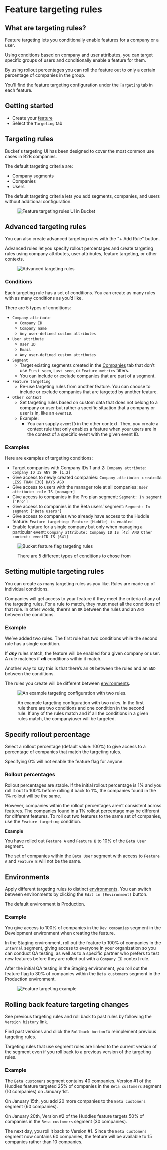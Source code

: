 # Feature targeting rules

## What are targeting rules?

Feature targeting lets you conditionally enable features for a company or a user.&#x20;

Using conditions based on company and user attributes, you can target specific groups of users and conditionally enable a feature for them.&#x20;

By using rollout percentages you can roll the feature out to only a certain percentage of companies in the group.

You'll find the feature targeting configuration under the `Targeting` tab in each feature.

## Getting started <a href="#get-started" id="get-started"></a>

* Create your [feature](../create-your-first-feature.md)
* Select the `Targeting` tab

## Targeting rules

Bucket's targeting UI has been designed to cover the most common use cases in B2B companies.&#x20;

The default targeting criteria are:

* Company segments
* Companies
* Users

The default targeting criteria lets you add segments, companies, and users without additional configuration.

<figure><img src="../../.gitbook/assets/Feature targeting rules UI-min.png" alt="Feature targeting rules UI in Bucket"><figcaption></figcaption></figure>

## Advanced targeting rules

You can also create advanced targeting rules with the "+ Add Rule" button.

Advanced rules let you specify rollout percentages and create targeting rules using company attributes, user attributes, feature targeting, or other contexts.

<figure><img src="../../.gitbook/assets/Advanced targeting rules-min.png" alt="Advanced targeting rules"><figcaption></figcaption></figure>

### Conditions

Each targeting rule has a set of conditions. You can create as many rules with as many conditions as you’d like.&#x20;

There are 5 types of conditions:

* `Company attribute`
  * `Company ID`
  * `Company name`
  * `Any user-defined custom attributes`
* `User attribute`
  * `User ID`
  * `Email`
  * `Any user-defined custom attributes`
* `Segment`&#x20;
  * Target existing segments created in the [Companies](../feature-targeting-rules/creating-segments.md) tab that don’t use `First seen`, `Last seen`, or `Feature metrics` filters.
  * You can include or exclude companies that are part of a segment.
* `Feature targeting`&#x20;
  * Re-use targeting rules from another feature. You can choose to include or exclude companies that are targeted by another feature.&#x20;
* `Other context`
  * Set targeting rules based on custom data that does not belong to a company or user but rather a specific situation that a company or user is in, like an `eventID`.
  * Example:
    * You can supply `eventID` in the other context. Then, you create a context rule that only enables a feature when your users are in the context of a specific event with the given event ID.

### Examples

Here are examples of targeting conditions:

* Target companies with Company IDs 1 and 2: `Company attribute: Company ID IS ANY OF [1,2]`
* Give access to newly created companies: `Company attribute: createdAt LESS THAN [30] DAYS AGO`
* Give access to users with the manager role at all companies: `User attribute: role IS [manager]`
* Give access to companies in the Pro plan segment: `Segment: In segment ['Pro']`
* Give access to companies in the Beta users’  segment: `Segment: In segment ['Beta users']`
* Give access to companies who already have access to the Huddle feature: `Feature targeting: Feature [Huddle] is enabled`
* Enable feature for a single company but only when managing a particular event: `Company attribute: Company ID IS [42] AND Other context: eventID IS [641]`

<figure><img src="../../.gitbook/assets/There are 5 different types of conditions to chose from-min.png" alt="Bucket feature flag targeting rules"><figcaption><p>There are 5 different types of conditions to chose from</p></figcaption></figure>

## Setting multiple targeting rules <a href="#setting-multiple-targeting-rules" id="setting-multiple-targeting-rules"></a>

You can create as many targeting rules as you like. Rules are made up of individual conditions.

Companies will get access to your feature if they meet the criteria of any of the targeting rules. For a rule to match, they must meet all the conditions of that rule. In other words, there’s an `OR` between the rules and an `AND` between the conditions.

### Example

We’ve added two rules. The first rule has two conditions while the second rule has a single condition.&#x20;

If _**any**_ rules match, the feature will be enabled for a given company or user. A rule matches if _**all**_ conditions within it match.&#x20;

Another way to say this is that there’s an `OR` between the rules and an `AND` between the conditions.&#x20;

The rules you create will be different between [environments](feature-targeting-rules.md#environments).

<figure><img src="../../.gitbook/assets/An example targeting configuration with two rules.-min.png" alt="An example targeting configuration with two rules. "><figcaption><p>An example targeting configuration with two rules. In the first rule there are two conditions and one condition in the second rule. If any of the rules match and if all the conditions in a given rules match, the company/user will be targeted.</p></figcaption></figure>

## Specify rollout percentage

Select a rollout percentage (default value: 100%) to give access to a percentage of companies that match the targeting rules.

Specifying 0% will not enable the feature flag for anyone.

### **Rollout percentages**

Rollout percentages are stable. If the initial rollout percentage is 1% and you roll it out to 100% before rolling it back to 1%, the companies found in the 1% rollout will be the same.

However, companies within the rollout percentages aren’t consistent across features. The companies found in a 1% rollout percentage may be different for different features. To roll out two features to the same set of companies, use the `Feature targeting` condition.&#x20;

**Example**

You have rolled out `Feature A` and `Feature B` to 10% of the `Beta User` segment.

The set of companies within the `Beta User` segment with access to `Feature A` and `Feature B` will not be the same.

## Environments

Apply different targeting rules to distinct [environments](https://docs.bucket.co/product-handbook/environments). You can switch between environments by clicking the `Edit in [Environment]` button.

The default environment is Production.

### **Example**

You give access to 100% of companies in the `Dev companies` segment in the Development environment when creating the feature.

In the Staging environment, roll out the feature to 100% of companies in the `Internal` segment, giving access to everyone in your organization so you can conduct QA testing, as well as to a specific partner who prefers to test new features before they are rolled out with a `Company ID` context rule.

After the initial QA testing in the Staging environment, you roll out the feature flag to 30% of companies within the `Beta customers` segment in the Production environment.

<figure><img src="../../.gitbook/assets/Feature targeting rules example-min.png" alt="Feature targeting example"><figcaption></figcaption></figure>

## Rolling back feature targeting changes

See previous targeting rules and roll back to past rules by following the `Version history` link.&#x20;

Find past versions and click the `Rollback button` to reimplement previous targeting rules.

Targeting rules that use segment rules are linked to the current version of the segment even if you roll back to a previous version of the targeting rules.

### **Example**

The `Beta customers` segment contains 40 companies. Version #1 of the Huddles feature targeted 25% of companies in the `Beta customers` segment (10 companies) on January 1st.

On January 15th, you add 20 more companies to the `Beta customers` segment (60 companies).

On January 20th, Version #2 of the Huddles feature targets 50% of companies in the `Beta customers` segment (30 companies).

The next day, you roll it back to Version #1. Since the `Beta customers` segment now contains 60 companies, the feature will be available to 15 companies rather than 10 companies.


